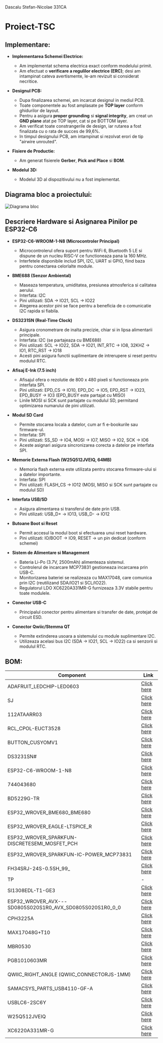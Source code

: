Dascalu Stefan-Nicolae 331CA
# Proiect-TSC
## Implementare:

- **Implementarea Schemei Electrice:**
  - Am implementat schema electrica exact conform modelului primit.
  - Am efectuat o **verificare a regulilor electrice (ERC)**; desi am intampinat cateva avertismente, le-am revizuit si considerat necritice.

- **Designul PCB:**
  - Dupa finalizarea schemei, am incarcat designul in mediul PCB.
  - Toate componentele au fost amplasate pe **TOP layer** conform ghidurilor de layout.
  - Pentru a asigura **proper grounding** si **signal integrity**, am creat un **GND plane** atat pe TOP layer, cat si pe BOTTOM layer.
  - Am verificat toate constrangerile de design, iar rutarea a fost finalizata cu o rata de succes de 99,6%.
  - In timpul designului PCB, am intampinat si rezolvat erori de tip "airwire unrouted".

- **Fisiere de Productie:**
  - Am generat fisierele **Gerber**, **Pick and Place** si **BOM**.

- **Modelul 3D:**
  - Modelul 3D al dispozitivului nu a fost implementat.

## Diagrama bloc a proiectului:

![Diagrama bloc](https://ibb.co/KpqgMXcq)

## Descriere Hardware si Asignarea Pinilor pe ESP32-C6

- **ESP32-C6-WROOM-1-N8 (Microcontroler Principal)**
  - Microcontrolerul ofera suport pentru WiFi 6, Bluetooth 5 LE si dispune de un nucleu RISC-V ce functioneaza pana la 160 MHz.
  - Interfetele disponibile includ SPI, I2C, UART si GPIO, fiind baza pentru conectarea celorlalte module.

- **BME688 (Senzor Ambiental)**
  - Maseaza temperatura, umiditatea, presiunea atmosferica si calitatea aerului.
  - Interfata: I2C
  - Pini utilizati: SDA -> IO21, SCL -> IO22
  - Alegerea acestor pini se face pentru a beneficia de o comunicatie I2C rapida si fiabila.

- **DS3231SN (Real-Time Clock)**
  - Asigura cronometrare de inalta precizie, chiar si in lipsa alimentarii principale.
  - Interfata: I2C (se partajeaza cu BME688)
  - Pini utilizati: SCL -> IO22, SDA -> IO21, INT_RTC -> IO8, 32KHZ -> IO1, RTC_RST -> IO18
  - Acesti pini asigura functii suplimentare de intrerupere si reset pentru modulul RTC.

- **Afisaj E-Ink (7.5 inch)**
  - Afisajul ofera o rezolutie de 800 x 480 pixeli si functioneaza prin interfata SPI.
  - Pini utilizati: EPD_CS -> IO10, EPD_DC -> IO5, EPD_RST -> IO23, EPD_BUSY -> IO3 (EPD_BUSY este partajat cu MISO)
  - Linile MOSI si SCK sunt partajate cu modulul SD, permitand optimizarea numarului de pini utilizati.

- **Modul SD Card**
  - Permite stocarea locala a datelor, cum ar fi e-bookurile sau firmware-ul.
  - Interfata: SPI
  - Pini utilizati: SS_SD -> IO4, MOSI -> IO7, MISO -> IO2, SCK -> IO6
  - Aceste asignari asigura sincronizarea corecta a datelor pe interfata SPI.

- **Memorie Externa Flash (W25Q512JVEIQ, 64MB)**
  - Memoria flash externa este utilizata pentru stocarea firmware-ului si a datelor importante.
  - Interfata: SPI
  - Pini utilizati: FLASH_CS -> IO12 (MOSI, MISO si SCK sunt partajate cu modulul SD)
  
- **Interfata USB/SD**
  - Asigura alimentarea si transferul de date prin USB.
  - Pini utilizati: USB_D+ -> IO13, USB_D- -> IO12

- **Butoane Boot si Reset**
  - Permit accesul la modul boot si efectuarea unui reset hardware.
  - Pini utilizati: IO/BOOT -> IO9, RESET -> un pin dedicat (conform schemei)

- **Sistem de Alimentare si Management**
  - Bateria Li-Po (3.7V, 2500mAh) alimenteaza sistemul.
  - Controlerul de incarcare MCP73831 gestioneaza incarcarea prin USB-C.
  - Monitorizarea bateriei se realizeaza cu MAX17048, care comunica prin I2C (reutilizand SDA/IO21 si SCL/IO22).
  - Regulatorul LDO XC6220A331MR-G furnizeaza 3.3V stabile pentru toate modulele.
  
- **Conector USB-C**
  - Principalul conector pentru alimentare si transfer de date, protejat de circuit ESD.

- **Conector Qwiic/Stemma QT**
  - Permite extinderea usoara a sistemului cu module suplimentare I2C.
  - Utilizeaza acelasi bus I2C (SDA -> IO21, SCL -> IO22) ca si senzorii si modulul RTC.



## BOM:
| Component                                               | Link             |
|---------------------------------------------------------|------------------|
| ADAFRUIT_LEDCHIP-LED0603                                  | [Click here](https://www.snapeda.com/parts/KP-1608SURCK/Kingbright/view-part/?ref=search&t=LED%200603)   |
| SJ                                                      | [Click here](https://grabcad.com/library/solder-jumpers-1)   |
| 112ATAARR03                       | [Click here](https://www.snapeda.com/parts/112A-TAAR-R03/Attend/view-part/)   |
| RCL_CPOL-EUCT3528                                       | [Click here](https://grabcad.com/library/tantalum-smd-capacitor-type-b-3528-1)   |
| BUTTON_CUSYOMV1                                         | [Click here](https://www.snapeda.com/search/?q=EVQP7L01P&search-type=parts)   |
| DS3231SN#                                              | [Click here](https://www.snapeda.com/parts/DS3231SN%23/Analog%20Devices/view-part/?ref=search&t=DS3231SN%23)   |
| ESP32-C6-WROOM-1-N8                                     | [Click here](https://www.snapeda.com/parts/ESP32-C6-WROOM-1-N8/Espressif%20Systems/view-part/?ref=search&t=ESP32-C6-WROOM-1-N8)   |
| 744043680                                 | [Click here](https://eu.mouser.com/ProductDetail/Wurth-Elektronik/744043680?qs=PGXP4M47uW6VkZq%252BkzjrHA%3D%3D)   |
| BD5229G-TR                                  | [Click here](https://www.snapeda.com/parts/BD5229G-TR/Rohm/view-part/?ref=search&t=BD5229G-TR)   |
| ESP32_WROVER_BME680_BME680                               | [Click here](https://www.snapeda.com/parts/BME680/Bosch%20Sensortec/view-part/?ref=search&t=bme680)   |
| ESP32_WROVER_EAGLE-LTSPICE_R                              | [Click here](https://componentsearchengine.com/part-view/R0402%201%25%20100%20K%20(RC0402FR-07100KL)/YAGEO)   |
| ESP32_WROVER_SPARKFUN-DISCRETESEMI_MOSFET_PCH                                | [Click here](https://componentsearchengine.com/part-view/DMG2305UX-7/Diodes%20Incorporated)   |
| ESP32_WROVER_SPARKFUN-IC-POWER_MCP73831                              | [Click here](https://componentsearchengine.com/part-view/MCP73831T-2ACI%2FOT/Microchip)   |
| FH34SRJ-24S-0.5SH_99_                                 | [Click here](https://componentsearchengine.com/part-view/FH34SRJ-24S-0.5SH(99)/Hirose)   |
| TP                                 | - |
| SI1308EDL-T1-GE3                                  | [Click here](https://www.snapeda.com/parts/SI1308EDL-T1-GE3/Vishay/view-part/)   |
| ESP32_WROVER_AVX---SD0805S020S1R0_AVX_SD0805S020S1R0_0_0  | [Click here](https://componentsearchengine.com/part-view/SD0805S020S1R0/Kyocera%20AVX)   |
| CPH3225A                                               | [Click here](https://www.snapeda.com/parts/CPH3225A/Seiko/view-part/)   |
| MAX17048G+T10                                          | [Click here](https://www.snapeda.com/parts/MAX17048G+T10/Analog%20Devices/view-part/)   |
| MBR0530                                               | [Click here](https://www.snapeda.com/parts/MBR0530/Onsemi/view-part/)   |
| PGB1010603MR                                           | [Click here](https://www.snapeda.com/parts/PGB1010603MR/Littelfuse/view-part/)   |
| QWIIC_RIGHT_ANGLE (QWIIC_CONNECTORJS-1MM)               | [Click here](https://www.snapeda.com/parts/PRT-14417/SparkFun/view-part/)   |
| SAMACSYS_PARTS_USB4110-GF-A                              | [Click here](https://www.snapeda.com/parts/USB4110-GF-A./Global%20Connector%20Technology/view-part/)   |
| USBLC6-2SC6Y                                           | [Click here](https://www.snapeda.com/parts/USBLC6-2SC6Y/STMicroelectronics/view-part/?ref=dk&t=USBLC6-2SC6Y&con_ref=None)   |
| W25Q512JVEIQ                                           | [Click here](https://www.snapeda.com/parts/W25Q512JVEIQ/Winbond%20Electronics/view-part/?ref=search&t=W25Q512JVEIQ)   |
| XC6220A331MR-G                                         | [Click here](https://ro.mouser.com/ProductDetail/Torex-Semiconductor/XC6220A331MR-G?qs=AsjdqWjXhJ8ZSWznL1J0gg%3D%3D&utm_source=octopart&utm_medium=aggregator&utm_campaign=865-XC6220A331MR-G&utm_content=Torex%20Semiconductor)   |





